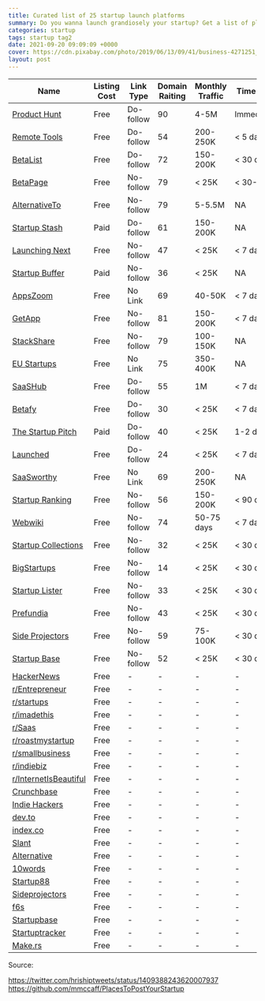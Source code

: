```yaml
---
title: Curated list of 25 startup launch platforms
summary: Do you wanna launch grandiosely your startup? Get a list of platforms where people can discover your project.
categories: startup
tags: startup tag2
date: 2021-09-20 09:09:09 +0000
cover: https://cdn.pixabay.com/photo/2019/06/13/09/41/business-4271251_1280.png
layout: post
---
```


| Name | Listing Cost | Link Type | Domain Raiting | Monthly Traffic | Time to be Listed |
| --- | --- | --- | --- | --- | --- |
| <a href="https://www.producthunt.com" target="_blank">Product Hunt</a> | Free | Do-follow | 90 | 4-5M | Immediate/Flexible |
| <a href="https://remote.tools" target="_blank">Remote Tools</a> | Free | Do-follow | 54 | 200-250K | < 5 days |
| <a href="https://betalist.com" target="_blank">BetaList</a> | Free | Do-follow | 72 | 150-200K | < 30 days |
| <a href="https://betapage.co" target="_blank">BetaPage</a> | Free | No-follow | 79 | < 25K | < 30-35 days |
| <a href="https://alternativeto.net" target="_blank">AlternativeTo</a> | Free | No-follow | 79 | 5-5.5M | NA |
| <a href="https://startupstash.com" target="_blank">Startup Stash</a> | Paid | Do-follow | 61 | 150-200K | NA |
| <a href="https://launchingnext.com" target="_blank">Launching Next</a> | Free | No-follow | 47 | < 25K | < 7 days |
| <a href="https://startupbuffer.com" target="_blank">Startup Buffer</a> | Paid | No-follow | 36 | < 25K | NA |
| <a href="https://appszoom.com" target="_blank">AppsZoom</a> | Free | No Link | 69 | 40-50K | < 7 days |
| <a href="https://getapp.com" target="_blank">GetApp</a> | Free | No-follow | 81 | 150-200K | < 7 days |
| <a href="https://tackshare.io" target="_blank">StackShare</a> | Free | No-follow | 79 | 100-150K | NA |
| <a href="https://eu-startups.com" target="_blank">EU Startups</a> | Free | No Link | 75 | 350-400K | NA |
| <a href="https://saashub.com" target="_blank">SaaSHub</a> | Free | Do-follow | 55 | 1M | < 7 days |
| <a href="https://betafy.co" target="_blank">Betafy</a> | Free | Do-follow | 30 | < 25K | < 7 days |
| <a href="https://thestartuppitch.com" target="_blank">The Startup Pitch</a> | Paid | Do-follow | 40 | < 25K | 1-2 days |
| <a href="https://launched.io" target="_blank">Launched</a> | Free | Do-follow | 24 | < 25K | < 7 days |
| <a href="https://saasworthy.com" target="_blank">SaaSworthy</a> | Free | No Link | 69 | 200-250K | NA |
| <a href="https://startupranking.com" target="_blank">Startup Ranking</a> | Free | No-follow | 56 | 150-200K | < 90 days |
| <a href="https://webwiki.com<" target="_blank">Webwiki</a> | Free | No-follow | 74 | 50-75 days | < 7 days |
| <a href="https://startupcollections.com" target="_blank">Startup Collections</a> | Free | No-follow | 32 | < 25K | < 30 days |
| <a href="https://bigstartups.co" target="_blank">BigStartups</a> | Free | No-follow | 14 | < 25K | < 30 days |
| <a href="https://startuplister.com" target="_blank">Startup Lister</a> | Free | No-follow | 33 | < 25K | < 30 days |
| <a href="https://prefundia.com" target="_blank">Prefundia</a> | Free | No-follow | 43 | < 25K | < 30 days |
| <a href="https://sideprojectors.com" target="_blank">Side Projectors</a> | Free | No-follow | 59 | 75-100K | < 30 days |
| <a href="https://startupbase.io" target="_blank">Startup Base</a> | Free | No-follow | 52 | < 25K | < 30 days |
| <a href="https://news.ycombinator.com/" target="_blank">HackerNews</a> | Free | - | - | - | - |
| <a href="https://www.reddit.com/r/Entrepreneur/" target="_blank">r/Entrepreneur</a> | Free | - | - | - | - |
| <a href="https://www.reddit.com/r/startups/" target="_blank">r/startups</a> | Free | - | - | - | - |
| <a href="https://www.reddit.com/r/imadethis/" target="_blank">r/imadethis</a> | Free | - | - | - | - |
| <a href="https://www.reddit.com/r/Saas/" target="_blank">r/Saas</a> | Free | - | - | - | - |
| <a href="https://www.reddit.com/r/roastmystartup/" target="_blank">r/roastmystartup</a> | Free | - | - | - | - |
| <a href="https://www.reddit.com/r/smallbusiness/" target="_blank">r/smallbusiness</a> | Free | - | - | - | - |
| <a href="https://www.reddit.com/r/indiebiz/" target="_blank">r/indiebiz</a> | Free | - | - | - | - |
| <a href="https://www.reddit.com/r/InternetIsBeautiful/" target="_blank">r/InternetIsBeautiful</a> | Free | - | - | - | - |
| <a href="https://www.crunchbase.com/" target="_blank">Crunchbase</a> | Free | - | - | - | - |
| <a href="https://www.indiehackers.com/" target="_blank">Indie Hackers</a> | Free | - | - | - | - |
| <a href="https://dev.to/" target="_blank">dev.to</a> | Free | - | - | - | - |
| <a href="https://index.co/" target="_blank">index.co</a> | Free | - | - | - | - |
| <a href="https://slant.co/" target="_blank">Slant</a> | Free | - | - | - | - |
| <a href="https://alternative.me/" target="_blank">Alternative</a> | Free | - | - | - | - |
| <a href="https://10words.io/" target="_blank">10words</a> | Free | - | - | - | - |
| <a href="https://startup88.com/" target="_blank">Startup88</a> | Free | - | - | - | - |
| <a href="https://sideprojectors.com/" target="_blank">Sideprojectors</a> | Free | - | - | - | - |
| <a href="https://f6s.com/" target="_blank">f6s</a> | Free | - | - | - | - |
| <a href="https://startupbase.io/" target="_blank">Startupbase</a> | Free | - | - | - | - |
| <a href="https://startuptracker.io/" target="_blank">Startuptracker</a> | Free | - | - | - | - |
| <a href="https://make.rs/" target="_blank">Make.rs</a> | Free | - | - | - | - |

Source: 

<a href="https://twitter.com/hrishiptweets/status/1409388243620007937" target="_blank">https://twitter.com/hrishiptweets/status/1409388243620007937</a>
<https://github.com/mmccaff/PlacesToPostYourStartup>
